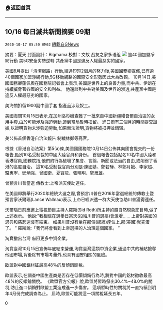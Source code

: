 ###  [:house:返回首頁](https://github.com/ourhimalayas/txt)
---

## 10/16 每日滅共新聞摘要 09期
`2020-10-17 05:50 GM62` [轉載自GNews](https://gnews.org/zh-hant/429967/)

摘要：夏天  封面設計：Bigmama 校對：文蚁  战友之家多语组
![]()![](https://s3.amazonaws.com/gnews-media-offload/wp-content/uploads/2020/10/17053504/SC-Anti-CCP-Digest-16.10.20_LOGO.png)
逾40國加盟凈網行動 美5G安全劣勢逆轉 共產黨中國是違反人權最惡劣的國家。

美國8月提出「清潔網路」行動,經過短短2個月的努力後,美國國務卿宣佈,已有逾40個國家加盟淨網行動,5G移動網路的國際安全形勢因此大為改觀。 10月14日,美國國務卿蓬佩奧在國務院記者會上表示,美國是世界上的良善力量,而中共、伊朗在持續威脅著各國的安全和利益。 他還談到中共對美國及世界的滲透,共產黨中國是違反人權最惡劣的國家。

美海關扣留1900副中國手套 指產品涉及奴工。

美國海關10月15日表示,在加州洛杉磯查獲了一批來自中國新疆維吾爾自治區的女用手套,由於可能涉及強迫勞動,遭到當局暫時扣留。 進口商有三個月的時間提交證據,以證明貨物未涉強迫勞動,如果無法證明,貨物將被扣押並銷毀。

美公佈首個香港自治法報告 制裁林鄭等高官。

根據《香港自治法案》第5(a)條,美國國國務院10月14日公佈其向國會提交的一份報告,甄別10名受制裁的中國大陸官員和身份。 首個報告包括點名10名中國大陸和香港官員,國務院指,他們的行為破壞了集會、言論、新聞或法治的自由,或削弱了香港的高度自治。 這10名受制裁官員分別是:陳國基、鄭若驊、林鄭月娥、李家超、駱惠寧、鄧炳強、曾國衛、夏寶龍、張曉明、鄭雁雄。

曾預言川普當選 傳教士:上帝派天使助連任。

在美國即將舉行2020年總統大選之際,曾預言川普在2016年當選總統的傳教士暨預言家沃爾瑙(Lance Wallnau)表示,上帝已經派遣一群大天使協助川普獲得連任。

沃爾瑙日前應邀上電視節目主持人羅斯(Sid Roth)所主持的超自然現象節目時,做了上述表示。 他說:”我相信在選舉日當天(投給川普的選票)會激增…… 上帝對美國的恩典和慈悲還沒有結束。 如果川普沒有坐在那個(總統)座位上,那(美國)就完蛋了。 ” 羅斯說:「我們將會看到上帝選擇的人治理這個國家。 ”

淘寶撤出台灣 嚇阻更多中資企業。

淘寶臺灣10月15日宣佈年底結束營運,淘寶臺灣這類中資企業,通過中共的補貼搶奪他國市場,背後除有市場考量外,也具有國安相關的風險。

歐盟對中國鋁材征最高48%的反傾銷關稅。

歐盟表示,在調查中國生產商是否存在低價傾銷行為時,將對中國的鋁材徵收最高48%的反傾銷關稅。 《歐盟官方公報》說,歐盟將暫時祭出30.4%~48.0%的關稅,防止進口傾銷對歐盟工業造成進一步傷害。 這項暫時性的關稅將一直持續到明年4月份完成調查為止。 屆時,歐盟可能將這一項關稅延長五年。

0
